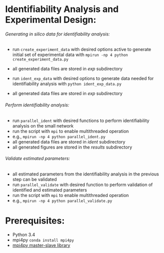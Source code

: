 # Identifiability Analysis and Experimental Design:
###### Generating *in silico* data for identifiability analysis:
- run `create_experiment_data` with desired options active to generate initial set of experimental data with `mpirun -np 4 python create_experiment_data.py`
- all generated data files are stored in *exp* subdirectory

- run `ident_exp_data` with desired options to generate data needed for identifiability analysis with 
`python ident_exp_data.py`
- all generated data files are stored in *exp* subdirectory

###### Perform identifiability analysis:
- run `parallel_ident` with desired functions to perform identifiability analysis on the small network
- run the script with `mpi` to enable multithreaded operation
- e.g., `mpirun -np 4 python parallel_ident.py`
- all generated data files are stored in *ident* subdirectory
- all generated figures are stored in the *results* subdirectory

###### Validate estimated parameters:
- all estimated parameters from the identifiability analysis in the previous step can be validated
- run `parallel_validate` with desired function to perform validation of identified and estimated parameters
- run the script with `mpi` to enable multithreaded operation
- e.g., `mpirun -np 4 python parallel_validate.py`

# Prerequisites:
- Python 3.4
- mpi4py `conda install mpi4py`
- [mpi4py master-slave library](https://github.com/luca-s/mpi-master-slave) 